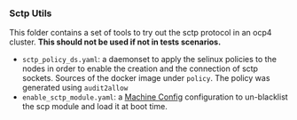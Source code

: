 ### Sctp Utils

This folder contains a set of tools to try out the sctp protocol in an ocp4 cluster.
**This should not be used if not in tests scenarios.**

- `sctp_policy_ds.yaml`: a daemonset to apply the selinux policies to the nodes in order to enable the creation and the connection of sctp sockets. Sources of the docker image under `policy`. The policy was generated using `audit2allow`
- `enable_sctp_module.yaml`: a [Machine Config](https://github.com/openshift/machine-config-operator) configuration to un-blacklist the scp module and load it at boot time.
